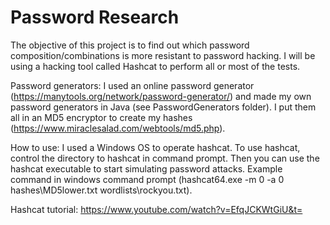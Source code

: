 # Password Research
 
The objective of this project is to find out which password composition/combinations is more resistant to password hacking. 
I will be using a hacking tool called Hashcat to perform all or most of the tests.

Password generators:
I used an online password generator (https://manytools.org/network/password-generator/) and made my own password generators in Java (see PasswordGenerators folder). I put them all in an MD5 encryptor to create my hashes (https://www.miraclesalad.com/webtools/md5.php).

How to use:
I used a Windows OS to operate hashcat. To use hashcat, control the directory to hashcat in command prompt. Then you can use the hashcat executable to start simulating password attacks.
Example command in windows command prompt (hashcat64.exe -m 0 -a 0 hashes\MD5lower.txt wordlists\rockyou.txt).

Hashcat tutorial: 
https://www.youtube.com/watch?v=EfqJCKWtGiU&t=